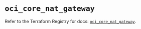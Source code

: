 # `oci_core_nat_gateway`

Refer to the Terraform Registry for docs: [`oci_core_nat_gateway`](https://registry.terraform.io/providers/oracle/oci/6.37.0/docs/resources/core_nat_gateway).
